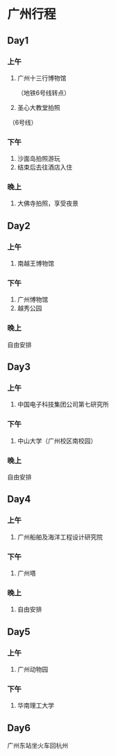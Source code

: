 # 广州行程

## Day1

### 上午

1. 广州十三行博物馆

    （地铁6号线转点）

2. 圣心大教堂拍照

​	（6号线）

### 下午

1. 沙面岛拍照游玩
2. 结束后去往酒店入住

### 晚上

1. 大佛寺拍照，享受夜景

## Day2

### 上午

1. 南越王博物馆

### 下午

1. 广州博物馆
2. 越秀公园

### 晚上

自由安排

## Day3

### 上午

1. 中国电子科技集团公司第七研究所

### 下午

1. 中山大学（广州校区南校园）

### 晚上

自由安排

## Day4

### 上午

1. 广州船舶及海洋工程设计研究院

### 下午

1. 广州塔

### 晚上

1. 自由安排

## Day5

### 上午

1. 广州动物园

### 下午

1. 华南理工大学

## Day6

广州东站坐火车回杭州